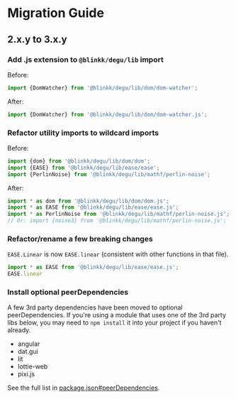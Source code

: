# Migration Guide

## 2.x.y to 3.x.y

### Add .js extension to `@blinkk/degu/lib` import

Before:

```typescript
import {DomWatcher} from '@blinkk/degu/lib/dom/dom-watcher';
```

After:

```typescript
import {DomWatcher} from '@blinkk/degu/lib/dom/dom-watcher.js';
```

### Refactor utility imports to wildcard imports

Before:

```typescript
import {dom} from '@blinkk/degu/lib/dom/dom';
import {EASE} from '@blinkk/degu/lib/ease/ease';
import {PerlinNoise} from '@blinkk/degu/lib/mathf/perlin-noise';
```

After:

```typescript
import * as dom from '@blinkk/degu/lib/dom/dom.js';
import * as EASE from '@blinkk/degu/lib/ease/ease.js';
import * as PerlinNoise from '@blinkk/degu/lib/mathf/perlin-noise.js';
// Or: import {noise3} from '@blinkk/degu/lib/mathf/perlin-noise.js';
```

### Refactor/rename a few breaking changes

`EASE.Linear` is now `EASE.linear` (consistent with other functions in that file).

```typescript
import * as EASE from '@blinkk/degu/lib/ease/ease.js';
EASE.linear
```

### Install optional peerDependencies

A few 3rd party dependencies have been moved to optional peerDependencies. If you're using a module that uses one of the 3rd party libs below, you may need to `npm install` it into your project if you haven't already.

* angular
* dat.gui
* lit
* lottie-web
* pixi.js

See the full list in [package.json#peerDependencies](package.json).
